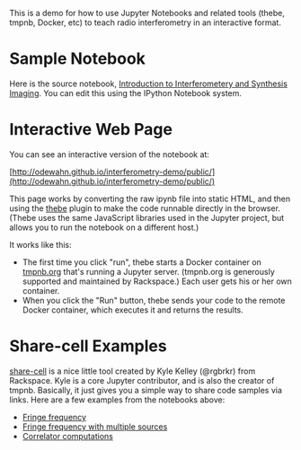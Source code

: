 This is a demo for how to use Jupyter Notebooks and related tools (thebe, tmpnb, Docker, etc) to teach radio interferometry in an interactive format.

# Sample Notebook

Here is the source notebook, [Introduction to Interferometery and Synthesis Imaging](index.ipynb).  You can edit this using the IPython Notebook system.

# Interactive Web Page

You can see an interactive version of the notebook at:

[http://odewahn.github.io/interferometry-demo/public/](http://odewahn.github.io/interferometry-demo/public/)


This page works by converting the raw ipynb file into static HTML, and then using the [thebe](https://github.com/oreillymedia/thebe) plugin to make the code runnable directly in the browser.  (Thebe uses the same JavaScript libraries used in the Jupyter project, but allows you to run the notebook on a different host.) 

It works like this:

* The first time you click "run", thebe starts a Docker container on [tmpnb.org](tmpnb.org) that's running a Jupyter server.  (tmpnb.org is generously supported and maintained by Rackspace.)  Each user gets his or her own container.
* When you click the "Run" button, thebe sends your code to the remote Docker container, which executes it and returns the results.

# Share-cell Examples

[share-cell](https://github.com/rgbkrk/share-cell) is a nice little tool created by Kyle Kelley (@rgbrkr) from Rackspace.  Kyle is a core Jupyter contributor, and is also the creator of tmpnb.  Basically, it just gives you a simple way to share code samples via links.  Here are a few examples from the notebooks above:

* [Fringe frequency](http://localhost:8000/share-cell/?code=%09%0A%23%20Import%20some%20boilerplate%20libraries%0A%25matplotlib%20inline%0Afrom%20IPython.display%20import%20Image%0Afrom%20IPython.html.widgets%20import%20interact%0Afrom%20numpy%20import%20pi%2C%20cos%2C%20sin%0Aimport%20numpy%20as%20np%0Aimport%20pylab%20as%20plt%0Aimport%20seaborn%20as%20sns%0A%0Adef%20plot_fringe(bl_length%2C%20wavelength%2C%20source_spacing)%3A%0A%20%20%20%20%22%22%22%20Plot%20the%20fringe%20function%20for%20a%20baseline%20with%202%20sources%20(see%20Fig%201)%0A%0A%20%20%20%20bl_length%3A%20%20%20%20%20%20distance%20between%20antennas%2C%20in%20m%0A%20%20%20%20wavelength%3A%20%20%20%20%20wavelength%2C%20in%20m%0A%20%20%20%20source_spacing%3A%20distance%20between%20sources%2C%20in%20degrees%0A%20%20%20%20%22%22%22%0A%20%20%20%20theta%20%3D%20np.linspace(-np.pi%2C%20np.pi%2C%20401)%0A%20%20%20%20l%20%3D%20sin(theta)%0A%20%20%20%20l_spc%20%3D%20sin(source_spacing%20%2F%2057.3)%0A%0A%20%20%20%20%23%20first%20baseline%0A%20%20%20%20F_src1_bl1%20%3D%20cos(2%20*%20pi%20*%20bl_length%20*%20l%20%2F%20wavelength)%0A%20%20%20%20F_src2_bl1%20%3D%20cos(2%20*%20pi%20*%20bl_length%20*%20(l%20-%20l_spc)%20%2F%20wavelength)%0A%20%20%20%20F_bl1%20%3D%20F_src1_bl1%20%2B%20F_src2_bl1%0A%0A%20%20%20%20%23%20second%20baseline%0A%20%20%20%20F_src1_bl2%20%3D%20cos(2%20*%20pi%20*%202%20*%20bl_length%20*%20l%20%2F%20wavelength)%0A%20%20%20%20F_src2_bl2%20%3D%20cos(2%20*%20pi%20*%202*%20bl_length%20*%20(l%20-%20l_spc)%20%2F%20wavelength)%0A%20%20%20%20F_bl2%20%3D%20F_src1_bl2%20%2B%20F_src2_bl2%0A%0A%20%20%20%20plt.plot(l%2C%20F_bl1%2C%20c%3D'%23cc0000'%2C%20label%3D%22Baseline%201-2%22)%0A%20%20%20%20plt.plot(l%2C%20F_bl2%2C%20c%3D'%230000cc'%2C%20label%3D%22Baseline%201-3%22)%0A%20%20%20%20plt.xlabel(%22%24sin(%5C%5Ctheta)%24%22)%0A%20%20%20%20plt.ylabel(%22Fringe%20amplitude%22)%0A%20%20%20%20plt.ylim(-2%2C%202)%0A%20%20%20%20plt.legend()%0A%0Af%20%3D%20interact(plot_fringe%2C%20bl_length%3D(1%2C%20100)%2C%20wavelength%3D(1%2C%20100)%2C%20source_spacing%3D(0%2C%2090))%0A%0A&kernel_name=python3)
* [Fringe frequency with multiple sources](http://localhost:8000/share-cell/?code=%09%0A%23%20Import%20some%20boilerplate%20libraries%0A%25matplotlib%20inline%0Afrom%20IPython.display%20import%20Image%0Afrom%20IPython.html.widgets%20import%20interact%0Afrom%20numpy%20import%20pi%2C%20cos%2C%20sin%0Aimport%20numpy%20as%20np%0Aimport%20pylab%20as%20plt%0Aimport%20seaborn%20as%20sns%0A%0Adef%20plot_fringe(bl_length%2C%20wavelength%2C%20source_spacing)%3A%0A%20%20%20%20%22%22%22%20Plot%20the%20fringe%20function%20for%20a%20baseline%20with%202%20sources%20(see%20Fig%201)%0A%0A%20%20%20%20bl_length%3A%20%20%20%20%20%20distance%20between%20antennas%2C%20in%20m%0A%20%20%20%20wavelength%3A%20%20%20%20%20wavelength%2C%20in%20m%0A%20%20%20%20source_spacing%3A%20distance%20between%20sources%2C%20in%20degrees%0A%20%20%20%20%22%22%22%0A%20%20%20%20theta%20%3D%20np.linspace(-np.pi%2C%20np.pi%2C%20401)%0A%20%20%20%20l%20%3D%20sin(theta)%0A%20%20%20%20l_spc%20%3D%20sin(source_spacing%20%2F%2057.3)%0A%0A%20%20%20%20%23%20first%20baseline%0A%20%20%20%20F_src1_bl1%20%3D%20cos(2%20*%20pi%20*%20bl_length%20*%20l%20%2F%20wavelength)%0A%20%20%20%20F_src2_bl1%20%3D%20cos(2%20*%20pi%20*%20bl_length%20*%20(l%20-%20l_spc)%20%2F%20wavelength)%0A%20%20%20%20F_bl1%20%3D%20F_src1_bl1%20%2B%20F_src2_bl1%0A%0A%20%20%20%20%23%20second%20baseline%0A%20%20%20%20F_src1_bl2%20%3D%20cos(2%20*%20pi%20*%202%20*%20bl_length%20*%20l%20%2F%20wavelength)%0A%20%20%20%20F_src2_bl2%20%3D%20cos(2%20*%20pi%20*%202*%20bl_length%20*%20(l%20-%20l_spc)%20%2F%20wavelength)%0A%20%20%20%20F_bl2%20%3D%20F_src1_bl2%20%2B%20F_src2_bl2%0A%0A%20%20%20%20plt.plot(l%2C%20F_bl1%2C%20c%3D'%23cc0000'%2C%20label%3D%22Baseline%201-2%22)%0A%20%20%20%20plt.plot(l%2C%20F_bl2%2C%20c%3D'%230000cc'%2C%20label%3D%22Baseline%201-3%22)%0A%20%20%20%20plt.xlabel(%22%24sin(%5C%5Ctheta)%24%22)%0A%20%20%20%20plt.ylabel(%22Fringe%20amplitude%22)%0A%20%20%20%20plt.ylim(-2%2C%202)%0A%20%20%20%20plt.legend()%0A%0Af%20%3D%20interact(plot_fringe%2C%20bl_length%3D(1%2C%20100)%2C%20wavelength%3D(1%2C%20100)%2C%20source_spacing%3D(0%2C%2090))&kernel_name=python3)
* [Correlator computations](http://localhost:8000/share-cell/?code=from%20IPython.html.widgets%20import%20interact%0Aimport%20numpy%20as%20np%0A%0Atflops_per_gpu%20%3D%201.5%20%20%20%20%20%23%20TFLOP%2Fs%20achievable%20on%20a%20single%20GPU%2C%20NVIDIA%20GTX960%0Acost_per_gpu%20%20%20%3D%20250.0%20%20%20%23%20Cost%20per%20GPU%0A%0Adef%20n_ops(bandwidth%2C%20n_ant)%3A%0A%20%20%20%20n_pol%20%3D%202%0A%20%20%20%20n_antpol%20%3D%20n_ant%20*%20n_pol%0A%20%20%20%20n_baselines%20%3D%20(n_antpol)%20*%20(n_antpol%20%2B%201)%20%2F%202%20%23%20Dual-pol%20%2B%20autocorrelations%0A%20%20%20%20mult_per_sec%20%3D%20n_baselines%20*%20bandwidth%0A%20%20%20%20tflops_per_sec%20%3D%20mult_per_sec%20%20*%205%20%2F%201e6%0A%20%20%20%20n_gpu%20%3D%20np.ceil(tflops_per_sec%20%2F%20tflops_per_gpu)%0A%0A%20%20%20%20to_print%20%3D%20%20%22Bandwidth%3A%20%20%20%20%20%20%20%20%20%20%20%20%20%20%20%20%20%20%20%20%20%25s%20MHz%5Cn%22%20%25%20bandwidth%0A%20%20%20%20to_print%20%2B%3D%20%22Number%20of%20antennas%3A%20%20%20%20%20%20%20%20%20%20%20%20%25i%5Cn%22%20%25%20n_ant%0A%20%20%20%20to_print%20%2B%3D%20%22Number%20of%20baselines%20(dualpol)%3A%20%25i%5Cn%22%20%25%20n_baselines%0A%20%20%20%20to_print%20%2B%3D%20%22Correlator%20computations%3A%20%20%20%20%20%20%20%252.3f%20TFLOP%2Fs%5Cn%22%20%25%20tflops_per_sec%0A%20%20%20%20to_print%20%2B%3D%20%22Number%20of%20GPUs%20required%3A%20%20%20%20%20%20%20%25i%5Cn%22%20%25%20n_gpu%0A%20%20%20%20to_print%20%2B%3D%20%22Cost%20to%20purchase%3A%20%20%20%20%20%20%20%20%20%20%20%20%20%20%24%25i%22%20%25%20(n_gpu%20*%20cost_per_gpu)%0A%20%20%20%20print(to_print)%0A%0Af%20%3D%20interact(n_ops%2C%20bandwidth%3D(1%2C%201e3)%2C%20n_ant%3D(2%2C%201024))&kernel_name=python3)